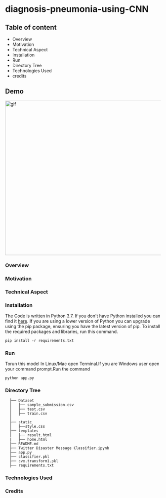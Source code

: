 # diagnosis-pneumonia-using-CNN

## Table of content
   - Overview
   - Motivation
   - Technical Aspect
   - Installation
   - Run
   - Directory Tree
   - Technologies Used
   - credits
## Demo
<img  alt=gif src="https://user-images.githubusercontent.com/46066018/115009410-e571fd00-9ec9-11eb-83f5-49da42164892.png" width=1200  height=500 />

### Overview

   
### Motivation




### Technical Aspect

       
### Installation
The Code is written in Python 3.7. If you don't have Python installed you can find it [here](https://www.python.org/downloads/). If you are using a lower version of Python you can upgrade using the pip package, ensuring you have the latest version of pip. To install the required packages and libraries, run this command.

    pip install -r requirements.txt
    
### Run
Torun this model In Linux/Mac open Terminal.If you are Windows user open your command prompt.Run the command 

    python app.py
    
    
### Directory Tree
      ├── Dataset
      │   ├── sample_submission.csv
      │   ├── test.csv
      │   ├── train.csv
      │   
      ├── static
      │   ├──style.css
      ├── templates
      │   ├── result.html
      |   ├── home.html
      ├── README.md
      ├── Twitter Disaster Message Classifier.ipynb
      ├── app.py
      ├── classifier.pkl
      ├── cvx.transform1.pkl
      ├── requirements.txt
      

  
 ### Technologies Used

 
### Credits


